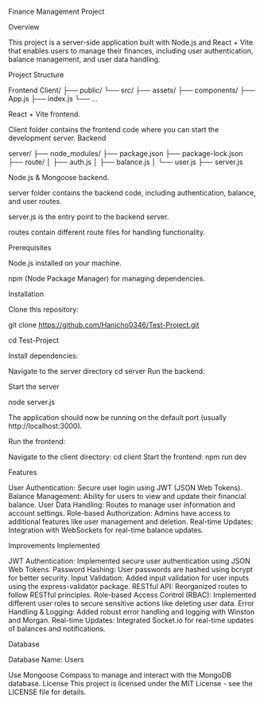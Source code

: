 Finance Management Project



Overview

This project is a server-side application built with Node.js and React + Vite that enables users to manage their finances, including user authentication, balance management, and user data handling.

Project Structure

Frontend
Client/
  ├── public/
  └── src/
      ├── assets/
      ├── components/
      ├── App.js
      ├── index.js
      └── ...

React + Vite frontend.

Client folder contains the frontend code where you can start the development server.
Backend

server/
  ├── node_modules/
  ├── package.json
  ├── package-lock.json
  ├── route/
  │   ├── auth.js
  │   ├── balance.js
  │   └── user.js
  ├── server.js

Node.js & Mongoose backend.

server folder contains the backend code, including authentication, balance, and user routes.

server.js is the entry point to the backend server.

routes contain different route files for handling functionality.

Prerequisites

Node.js installed on your machine.

npm (Node Package Manager) for managing dependencies.

Installation

Clone this repository:

git clone https://github.com/Hanicho0346/Test-Project.git

cd Test-Project

Install dependencies:

Navigate to the server directory
cd server
Run the backend:

Start the server

node server.js

The application should now be running on the default port (usually http://localhost:3000).

Run the frontend:

Navigate to the client directory:
cd client
Start the frontend:
npm run dev

Features

User Authentication: Secure user login using JWT (JSON Web Tokens).
Balance Management: Ability for users to view and update their financial balance.
User Data Handling: Routes to manage user information and account settings.
Role-based Authorization: Admins have access to additional features like user management and deletion.
Real-time Updates: Integration with WebSockets for real-time balance updates.

Improvements Implemented

JWT Authentication: Implemented secure user authentication using JSON Web Tokens.
Password Hashing: User passwords are hashed using bcrypt for better security.
Input Validation: Added input validation for user inputs using the express-validator package.
RESTful API: Reorganized routes to follow RESTful principles.
Role-based Access Control (RBAC): Implemented different user roles to secure sensitive actions like deleting user data.
Error Handling & Logging: Added robust error handling and logging with Winston and Morgan.
Real-time Updates: Integrated Socket.io for real-time updates of balances and notifications.


Database

Database Name: Users

Use Mongoose Compass to manage and interact with the MongoDB database.
License
This project is licensed under the MIT License - see the LICENSE file for details.
